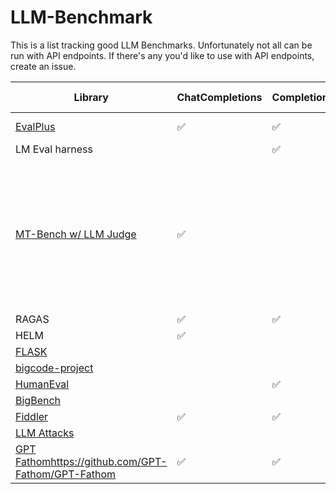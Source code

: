 # LLM-Benchmark 

This is a list tracking good LLM Benchmarks. Unfortunately not all can be run with API endpoints. If there's any you'd like to use with API endpoints, create an issue. 

| Library | ChatCompletions | Completions | Custom Proxy | Comments |
| --- | --- | --- | --- | --- |
| [EvalPlus](https://github.com/evalplus/evalplus) | ✅ | ✅ | ✅ | Evaluates code gen |
| LM Eval harness | | ✅ | |
| [MT-Bench w/ LLM Judge](https://github.com/lm-sys/FastChat/tree/main/fastchat/llm_judge#how-to-get-gpt-35gpt-4claudes-answer) | ✅ | | | Evaluates chat assistants. Asks turn-by-turn conversation questions and then uses another LLM to evaluate results |
| RAGAS | ✅ | ✅ | |
| HELM   | ✅ | | [Link](https://github.com/stanford-crfm/helm/blob/main/demo.py) |
| [FLASK](https://github.com/kaistAI/FLASK) | | | |
| [bigcode-project](https://github.com/bigcode-project/bigcode-evaluation-harness) | | | |
| [HumanEval](https://github.com/openai/human-eval) | | ✅ | ✅ |
| [BigBench](https://github.com/google/BIG-bench) | | | |
| [Fiddler](https://github.com/fiddler-labs/fiddler-auditor) | ✅ | ✅ | |
| [LLM Attacks](https://github.com/llm-attacks/llm-attacks) | | | |
| [GPT Fathom](https://github.com/GPT-Fathom/GPT-Fathom)https://github.com/GPT-Fathom/GPT-Fathom | ✅ | ✅ | |
